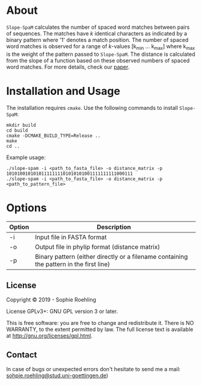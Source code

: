 # About

  

`Slope-SpaM` calculates the number of spaced word matches between pairs of sequences. The matches have *k* identical characters as indicated by a binary pattern where '1' denotes a match position. The number of spaced word matches is observed for a range of *k*-values [k<sub>min</sub> ... k<sub>max</sub>] where k<sub>max</sub> is the weight of the pattern passed to `Slope-SpaM`. The distance is calculated from the slope of a function based on these observed numbers of spaced word matches. For more details, check our [paper](https://www.biorxiv.org/content/10.1101/527515v1).
  

# Installation and Usage

  
The installation  requires `cmake`. Use the following commands to install `Slope-SpaM`:

	mkdir build
	cd build
	cmake -DCMAKE_BUILD_TYPE=Release ..
	make
	cd ..
Example usage:

	./slope-spam -i <path_to_fasta_file> -o distance_matrix -p 10101001010101111111101010101001111111111000111
	./slope-spam -i <path_to_fasta_file> -o distance_matrix -p <path_to_pattern_file>
	
# Options

  

Option | Description
--- | ---
-i | Input file in FASTA format
-o | Output file in phylip format (distance matrix)
-p | Binary pattern (either directly or a filename containing the pattern in the first line)
  

## License

  

Copyright © 2019 - Sophie Roehling

License GPLv3+: GNU GPL version 3 or later.

  

This is free software: you are free to change and redistribute it. There is NO WARRANTY, to the extent permitted by law. The full license text is available at <http://gnu.org/licenses/gpl.html>.

## Contact

  

In case of bugs or unexpected errors don't hesitate to send me a mail: sohpie.roehling@stud.uni-goettingen.de)
  
